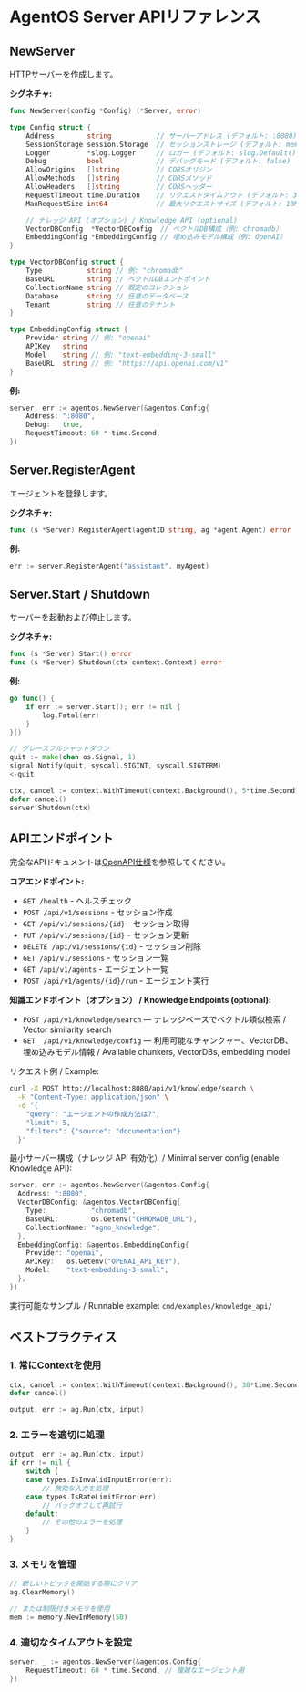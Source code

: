 # AgentOS Server APIリファレンス

## NewServer

HTTPサーバーを作成します。

**シグネチャ:**
```go
func NewServer(config *Config) (*Server, error)

type Config struct {
    Address        string           // サーバーアドレス (デフォルト: :8080)
    SessionStorage session.Storage  // セッションストレージ (デフォルト: memory)
    Logger         *slog.Logger     // ロガー (デフォルト: slog.Default())
    Debug          bool             // デバッグモード (デフォルト: false)
    AllowOrigins   []string         // CORSオリジン
    AllowMethods   []string         // CORSメソッド
    AllowHeaders   []string         // CORSヘッダー
    RequestTimeout time.Duration    // リクエストタイムアウト (デフォルト: 30秒)
    MaxRequestSize int64            // 最大リクエストサイズ (デフォルト: 10MB)

    // ナレッジ API (オプション) / Knowledge API (optional)
    VectorDBConfig  *VectorDBConfig  // ベクトルDB構成（例: chromadb）
    EmbeddingConfig *EmbeddingConfig // 埋め込みモデル構成（例: OpenAI）
}

type VectorDBConfig struct {
    Type           string // 例: "chromadb"
    BaseURL        string // ベクトルDBエンドポイント
    CollectionName string // 既定のコレクション
    Database       string // 任意のデータベース
    Tenant         string // 任意のテナント
}

type EmbeddingConfig struct {
    Provider string // 例: "openai"
    APIKey   string
    Model    string // 例: "text-embedding-3-small"
    BaseURL  string // 例: "https://api.openai.com/v1"
}
```

**例:**
```go
server, err := agentos.NewServer(&agentos.Config{
    Address: ":8080",
    Debug:   true,
    RequestTimeout: 60 * time.Second,
})
```

## Server.RegisterAgent

エージェントを登録します。

**シグネチャ:**
```go
func (s *Server) RegisterAgent(agentID string, ag *agent.Agent) error
```

**例:**
```go
err := server.RegisterAgent("assistant", myAgent)
```

## Server.Start / Shutdown

サーバーを起動および停止します。

**シグネチャ:**
```go
func (s *Server) Start() error
func (s *Server) Shutdown(ctx context.Context) error
```

**例:**
```go
go func() {
    if err := server.Start(); err != nil {
        log.Fatal(err)
    }
}()

// グレースフルシャットダウン
quit := make(chan os.Signal, 1)
signal.Notify(quit, syscall.SIGINT, syscall.SIGTERM)
<-quit

ctx, cancel := context.WithTimeout(context.Background(), 5*time.Second)
defer cancel()
server.Shutdown(ctx)
```

## APIエンドポイント

完全なAPIドキュメントは[OpenAPI仕様](../../pkg/agentos/openapi.yaml)を参照してください。

**コアエンドポイント:**
- `GET /health` - ヘルスチェック
- `POST /api/v1/sessions` - セッション作成
- `GET /api/v1/sessions/{id}` - セッション取得
- `PUT /api/v1/sessions/{id}` - セッション更新
- `DELETE /api/v1/sessions/{id}` - セッション削除
- `GET /api/v1/sessions` - セッション一覧
- `GET /api/v1/agents` - エージェント一覧
- `POST /api/v1/agents/{id}/run` - エージェント実行

**知識エンドポイント（オプション） / Knowledge Endpoints (optional):**
- `POST /api/v1/knowledge/search` — ナレッジベースでベクトル類似検索 / Vector similarity search
- `GET  /api/v1/knowledge/config` — 利用可能なチャンクャー、VectorDB、埋め込みモデル情報 / Available chunkers, VectorDBs, embedding model

リクエスト例 / Example:
```bash
curl -X POST http://localhost:8080/api/v1/knowledge/search \
  -H "Content-Type: application/json" \
  -d '{
    "query": "エージェントの作成方法は?",
    "limit": 5,
    "filters": {"source": "documentation"}
  }'
```

最小サーバー構成（ナレッジ API 有効化）/ Minimal server config (enable Knowledge API):
```go
server, err := agentos.NewServer(&agentos.Config{
  Address: ":8080",
  VectorDBConfig: &agentos.VectorDBConfig{
    Type:           "chromadb",
    BaseURL:        os.Getenv("CHROMADB_URL"),
    CollectionName: "agno_knowledge",
  },
  EmbeddingConfig: &agentos.EmbeddingConfig{
    Provider: "openai",
    APIKey:   os.Getenv("OPENAI_API_KEY"),
    Model:    "text-embedding-3-small",
  },
})
```

実行可能なサンプル / Runnable example: `cmd/examples/knowledge_api/`

## ベストプラクティス

### 1. 常にContextを使用

```go
ctx, cancel := context.WithTimeout(context.Background(), 30*time.Second)
defer cancel()

output, err := ag.Run(ctx, input)
```

### 2. エラーを適切に処理

```go
output, err := ag.Run(ctx, input)
if err != nil {
    switch {
    case types.IsInvalidInputError(err):
        // 無効な入力を処理
    case types.IsRateLimitError(err):
        // バックオフして再試行
    default:
        // その他のエラーを処理
    }
}
```

### 3. メモリを管理

```go
// 新しいトピックを開始する際にクリア
ag.ClearMemory()

// または制限付きメモリを使用
mem := memory.NewInMemory(50)
```

### 4. 適切なタイムアウトを設定

```go
server, _ := agentos.NewServer(&agentos.Config{
    RequestTimeout: 60 * time.Second, // 複雑なエージェント用
})
```
